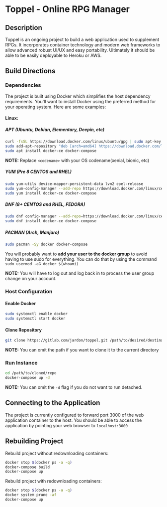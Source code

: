 # Toppel - Online RPG Manager
## Description
Toppel is an ongoing project to build a web application used to supplement RPGs.  It incorporates container technology and modern web frameworks to allow advanced robust UI/UX and easy portability.  Ultimately it should be able to be easily deployable to Heroku or AWS.

## Build Directions
### Dependencies
The project is built using Docker which simplifies the host dependency requirements.  You'll want to install Docker using the preferred method for your operating system.  Here are some examples:

#### Linux:
##### APT (Ubuntu, Debian, Elementary, Deepin, etc)
```bash
curl -fsSL https://download.docker.com/linux/ubuntu/gpg | sudo apt-key add -
sudo add-apt-repository "deb [arch=amd64] https://download.docker.com/linux/ubuntu <codename> stable"
sudo apt install docker-ce docker-compose
```
**__NOTE:__** Replace `<codename>` with your OS codename(xenial, bionic, etc)
##### YUM (Pre 8 CENTOS and RHEL)
```bash
sudo yum-utils device-mapper-persistent-data lvm2 epel-release
sudo yum-config-manager --add-repo https://download.docker.com/linux/centos/docker-ce.repo
sudo yum install docker-ce docker-compose
```
##### DNF (8+ CENTOS and RHEL, FEDORA)
```bash
sudo dnf config-manager --add-repo=https://download.docker.com/linux/centos/docker-ce.repo
sudo dnf install docker-ce docker-compose
```
##### PACMAN (Arch, Manjaro)
```bash
sudo pacman -Sy docker docker-compose
```
You will probably want to **add your user to the docker group** to avoid having to use sudo for everything.  You can do that by using the command `sudo usermod -aG docker $(whoami)`

**__NOTE:__** You will have to log out and log back in to process the user group change on your account.

### Host Configuration

#### Enable Docker
```bash
sudo systemctl enable docker
sudo systemctl start docker
```
#### Clone Repository
```bash
git clone https://gitlab.com/jardon/toppel.git /path/to/desired/destination
```
**__NOTE:__** You can omit the path if you want to clone it to the current directory

### Run Instance
```bash
cd /path/to/cloned/repo
docker-compose up -d
```
**__NOTE:__** You can omit the `-d` flag if you do not want to run detached.

## Connecting to the Application

The project is currently configured to forward port 3000 of the web application container to the host.  You should be able to access the application by pointing your web browser to `localhost:3000`

## Rebuilding Project
Rebuild project without redownloading containers:
```bash
docker stop $(docker ps -a -q)
docker-compose build
docker-compose up
```
Rebuild project with redownloading containers:
```bash
docker stop $(docker ps -a -q)
docker system prune -af
docker-compose up
```
